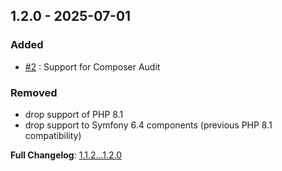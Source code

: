 
## 1.2.0 - 2025-07-01

### Added

- [#2](https://github.com/llaville/sarif-php-converters/issues/2) : Support for Composer Audit

### Removed

- drop support of PHP 8.1
- drop support to Symfony 6.4 components (previous PHP 8.1 compatibility)

**Full Changelog**: [1.1.2...1.2.0](https://github.com/llaville/sarif-php-converters/compare/1.1.2...1.2.0)
